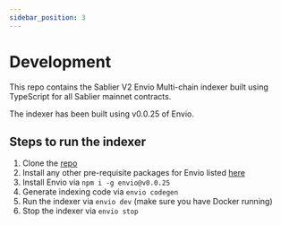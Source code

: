 ```yaml
---
sidebar_position: 3
---
```


# Development

This repo contains the Sablier V2 Envio Multi-chain indexer built using TypeScript for all Sablier mainnet contracts.

The indexer has been built using v0.0.25 of Envio.

## Steps to run the indexer

1. Clone the [repo](https://github.com/enviodev/sablier-v2)
2. Install any other pre-requisite packages for Envio listed [here](https://docs.envio.dev/docs/installation#prerequisites)
3. Install Envio via `npm i -g envio@v0.0.25`
4. Generate indexing code via `envio codegen`
5. Run the indexer via `envio dev` (make sure you have Docker running)
6. Stop the indexer via `envio stop`